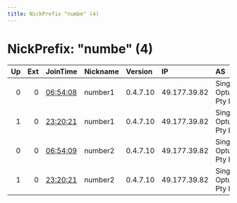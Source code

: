```yaml
---
title: NickPrefix "numbe" (4)
---
```


# NickPrefix: "numbe" (4)

|   Up |   Ext | JoinTime                                                                                              | Nickname   | Version   | IP           | AS                    | CC   |   ORp |   Dirp | OS    | Contact                |   eFamMembers |
|-----:|------:|:------------------------------------------------------------------------------------------------------|:-----------|:----------|:-------------|:----------------------|:-----|------:|-------:|:------|:-----------------------|--------------:|
|    0 |     0 | [06:54:08](https://nusenu.github.io/OrNetStats/w/relay/030BC56C28FC0FB64318E38AFA8EFDF9C07FF633.html) | number1    | 0.4.7.10  | 49.177.39.82 | SingTel Optus Pty Ltd | au   |  8443 |      0 | Linux | wayne.bennett@live.com |             1 |
|    1 |     0 | [23:20:21](https://nusenu.github.io/OrNetStats/w/relay/F53BDD3212127FF77821325D023126886AF2B2B0.html) | number1    | 0.4.7.10  | 49.177.39.82 | SingTel Optus Pty Ltd | au   |  8443 |      0 | Linux | wayne.bennett@live.com |             1 |
|    0 |     0 | [06:54:09](https://nusenu.github.io/OrNetStats/w/relay/D18317DC70F84229AB06A58E1EB126459A12F7ED.html) | number2    | 0.4.7.10  | 49.177.39.82 | SingTel Optus Pty Ltd | au   |  7443 |      0 | Linux | wayne.bennett@live.com |             1 |
|    1 |     0 | [23:20:21](https://nusenu.github.io/OrNetStats/w/relay/0319743204086885BDED8ED339815E95C5E1D9F5.html) | number2    | 0.4.7.10  | 49.177.39.82 | SingTel Optus Pty Ltd | au   |  7443 |      0 | Linux | wayne.bennett@live.com |             1 |
